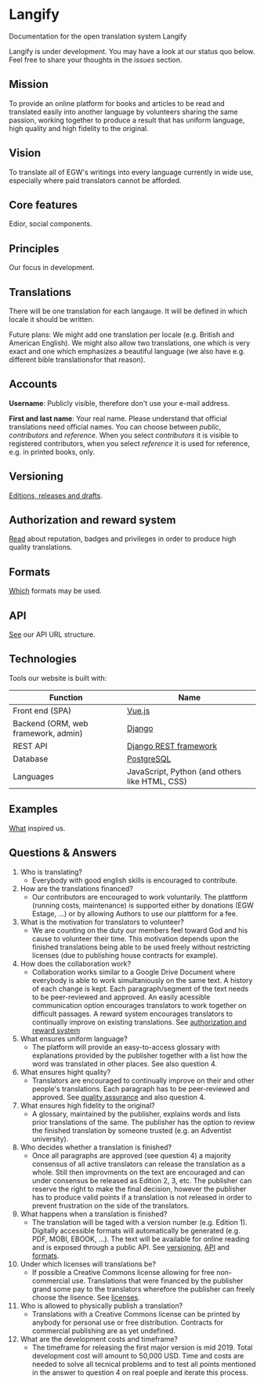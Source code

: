 # Langify

Documentation for the open translation system Langify

Langify is under development. You may have a look at our status quo below. Feel free to share your thoughts in the _issues_ section.

## Mission

To provide an online platform for books and articles to be read and translated easily into another language by volunteers sharing the same passion, working together to produce a result that has uniform language, high quality and high fidelity to the original.

## Vision

To translate all of EGW's writings into every language currently in wide use, especially where paid translators cannot be afforded.

## Core features

Edior, social components.


## Principles

Our focus in development.


## Translations

There will be one translation for each langauge. It will be defined in which locale it should be written.

Future plans: We might add one translation per locale (e.g. British and American English). We might also allow two translations, one which is very exact and one which emphasizes a beautiful language (we also have e.g. different bible translationsfor that reason).


## Accounts

**Username**: Publicly visible, therefore don't use your e-mail address.

**First and last name**: Your real name. Please understand that official translations need official names. You can choose between _public_, _contributors_ and _reference_. When you select _contributors_ it is visible to registered contributors, when you select _reference_ it is used for reference, e.g. in printed books, only.


## Versioning

[Editions, releases and drafts](versioning.md).

## Authorization and reward system

[Read](authorization.md) about reputation, badges and privileges in order to produce high quality translations.

## Formats

[Which](formats.md) formats may be used.


## API

[See](api.md) our API URL structure.


## Technologies

Tools our website is built with:

Function | Name
---------|-----
Front end (SPA) | [Vue.js](https://vuejs.org/)
Backend (ORM, web framework, admin) | [Django](https://www.djangoproject.com/)
REST API | [Django REST framework](http://www.django-rest-framework.org/)
Database | [PostgreSQL](https://www.postgresql.org/)
Languages | JavaScript, Python (and others like HTML, CSS)


## Examples

[What](examples.md) inspired us.

## Questions & Answers

1. Who is translating?
    - Everybody with good english skills is encouraged to contribute.
2. How are the translations financed?
    - Our contributors are encouraged to work voluntarily. The plattform (running costs, maintenance) is supported either by donations (EGW Estage, ...) or by allowing Authors to use our plattform for a fee.
3. What is the motivation for translators to volunteer?
    - We are counting on the duty our members feel toward God and his cause to volunteer their time. This motivation depends upon the finished translations being able to be used freely without restricting licenses (due to publishing house contracts for example).
4. How does the collaboration work?
    - Collaboration works similar to a Google Drive Document where everybody is able to work simultaniously on the same text. A history of each change is kept. Each paragraph/segment of the text needs to be peer-reviewed and approved. An easily acessible communication option encourages translators to work together on difficult passages. A reward system encourages translators to continually improve on existing translations. See [authorization and reward system](authorization.md)
5. What ensures uniform language?
    - The platform will provide an easy-to-access glossary with explanations provided by the publisher together with a list how the word was translated in other places. See also question 4.
6. What ensures hight quality?
    - Translators are encouraged to continually improve on their and other people's translations. Each paragraph has to be peer-reviewed and approved. See [quality assurance](quality_assurance.md) and also question 4.
7. What ensures high fidelity to the original?
    - A glossary, maintained by the publisher, explains words and lists prior translations of the same. The publisher has the option to review the finished translation by someone trusted (e.g. an Adventist university).
8. Who decides whether a translation is finished?
    - Once all paragraphs are approved (see question 4) a majority consensus of all active translators can release the translation as a whole. Still then improvments on the text are encouraged and can under consensus be released as Edition 2, 3, etc. The publisher can reserve the right to make the final decision, however the publisher has to produce valid points if a translation is not released in order to prevent frustration on the side of the translators.
9. What happens when a translation is finished?
    - The translation will be taged with a version number (e.g. Edition 1). Digitally accessible formats will automatically be generated (e.g. PDF, MOBI, EBOOK, ...). The text will be available for online reading and is exposed through a public API. See [versioning](versioning.md), [API](api.md) and [formats](formats.md).
10. Under which licenses will translations be?
    - If possible a Creative Commons license allowing for free non-commercial use. Translations that were financed by the publisher grand some pay to the translators wherefore the publisher can freely choose the lisence. See [licenses](licenses.md).
11. Who is allowed to physically publish a translation?
    - Translations with a Creative Commons license can be printed by anybody for personal use or free distribution. Contracts for commercial publishing are as yet undefined.
12. What are the development costs and timeframe?
    - The timeframe for releasing the first major version is mid 2019. Total development cost will amount to 50,000 USD. Time and costs are needed to solve all tecnical problems and to test all points mentioned in the answer to question 4 on real poeple and iterate this process.
